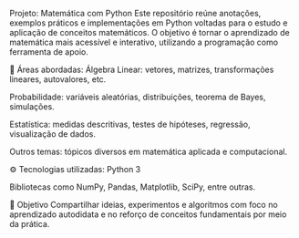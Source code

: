 Projeto: Matemática com Python
Este repositório reúne anotações, exemplos práticos e implementações em Python voltadas para o estudo e aplicação de conceitos matemáticos. O objetivo é tornar o aprendizado de matemática mais acessível e interativo, utilizando a programação como ferramenta de apoio.

🧠 Áreas abordadas:
Álgebra Linear: vetores, matrizes, transformações lineares, autovalores, etc.

Probabilidade: variáveis aleatórias, distribuições, teorema de Bayes, simulações.

Estatística: medidas descritivas, testes de hipóteses, regressão, visualização de dados.

Outros temas: tópicos diversos em matemática aplicada e computacional.

⚙️ Tecnologias utilizadas:
Python 3

Bibliotecas como NumPy, Pandas, Matplotlib, SciPy, entre outras.

🎯 Objetivo
Compartilhar ideias, experimentos e algoritmos com foco no aprendizado autodidata e no reforço de conceitos fundamentais por meio da prática.
